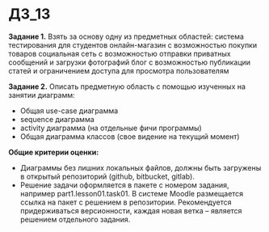 # ДЗ_13
**Задание 1.** Взять за основу одну из предметных областей:
 система тестирования для студентов
 онлайн-магазин с возможностью покупки товаров
 социальная сеть с возможностью отправки приватных сообщений и загрузки фотографий
 блог с возможностью публикации статей и ограничением доступа для просмотра пользователям

**Задание 2.** Описать предметную область с помощью изученных на занятии диаграмм:

* Общая use-case диаграмма
* sequence диаграмма
* activity диаграмма (на отдельные фичи программы)
* Общая диаграмма классов (свое видение на текущий момент)

**Общие критерии оценки:**
* Диаграммы без лишних локальных файлов, должны быть загружены в открытый репозиторий (github, bitbucket, gitlab).
* Решение задачи оформляется в пакете с номером задания, например part1.lesson01.task01. В системе Moodle размещается ссылка на пакет с решением в репозитории. Рекомендуется придерживаться версионности, каждая новая ветка – является решением отдельного задания.